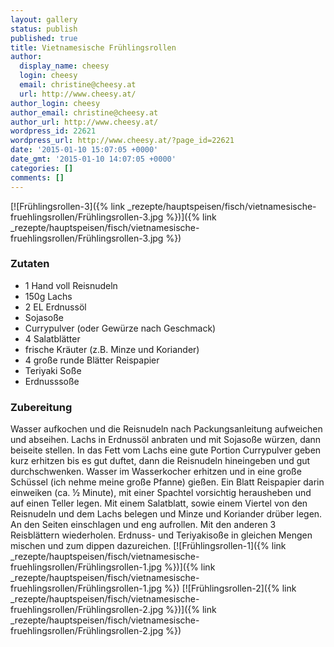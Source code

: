 ```yaml
---
layout: gallery
status: publish
published: true
title: Vietnamesische Frühlingsrollen
author:
  display_name: cheesy
  login: cheesy
  email: christine@cheesy.at
  url: http://www.cheesy.at/
author_login: cheesy
author_email: christine@cheesy.at
author_url: http://www.cheesy.at/
wordpress_id: 22621
wordpress_url: http://www.cheesy.at/?page_id=22621
date: '2015-01-10 15:07:05 +0000'
date_gmt: '2015-01-10 14:07:05 +0000'
categories: []
comments: []
---
```

[![Frühlingsrollen-3]({% link _rezepte/hauptspeisen/fisch/vietnamesische-fruehlingsrollen/Frühlingsrollen-3.jpg %})]({% link _rezepte/hauptspeisen/fisch/vietnamesische-fruehlingsrollen/Frühlingsrollen-3.jpg %})
### Zutaten
* 1 Hand voll Reisnudeln
* 150g Lachs
* 2 EL Erdnussöl
* Sojasoße
* Currypulver (oder Gewürze nach Geschmack)
* 4 Salatblätter
* frische Kräuter (z.B. Minze und Koriander)
* 4 große runde Blätter Reispapier
* Teriyaki Soße
* Erdnusssoße
### Zubereitung
Wasser aufkochen und die Reisnudeln nach Packungsanleitung aufweichen und abseihen. Lachs in Erdnussöl anbraten und mit Sojasoße würzen, dann beiseite stellen. In das Fett vom Lachs eine gute Portion Currypulver geben kurz erhitzen bis es gut duftet, dann die Reisnudeln hineingeben und gut durchschwenken. Wasser im Wasserkocher erhitzen und in eine große Schüssel (ich nehme meine große Pfanne) gießen. Ein Blatt Reispapier darin einweiken (ca. ½ Minute), mit einer Spachtel vorsichtig herausheben und auf einen Teller legen. Mit einem Salatblatt, sowie einem Viertel von den Reisnudeln und dem Lachs belegen und Minze und Koriander drüber legen. An den Seiten einschlagen und eng aufrollen. Mit den anderen 3 Reisblättern wiederholen. Erdnuss- und Teriyakisoße in gleichen Mengen mischen und zum dippen dazureichen.
[![Frühlingsrollen-1]({% link _rezepte/hauptspeisen/fisch/vietnamesische-fruehlingsrollen/Frühlingsrollen-1.jpg %})]({% link _rezepte/hauptspeisen/fisch/vietnamesische-fruehlingsrollen/Frühlingsrollen-1.jpg %})
[![Frühlingsrollen-2]({% link _rezepte/hauptspeisen/fisch/vietnamesische-fruehlingsrollen/Frühlingsrollen-2.jpg %})]({% link _rezepte/hauptspeisen/fisch/vietnamesische-fruehlingsrollen/Frühlingsrollen-2.jpg %})

